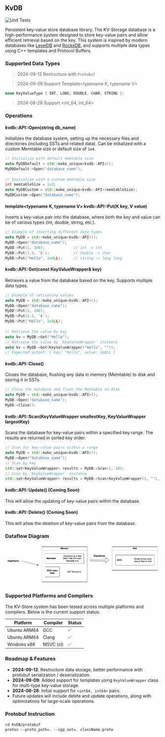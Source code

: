## KvDB
![Unit Tests](https://github.com/kkli08/KvDB/actions/workflows/cmake-unit-tests-multi-platform.yml/badge.svg)

Persistent key-value store database library. The KV-Storage database is a high-performance system designed to store 
key-value pairs and allow efficient retrieval based on the key. This system is inspired by modern databases like 
[LevelDB](https://github.com/google/leveldb) and [RocksDB](https://github.com/facebook/rocksdb), and supports multiple data types using C++ templates and Protocol Buffers.

### Supported Data Types
> 2024-09-12 Restructure with `Protobuf`

> 2024-09-09 Support Template<typename K, typename V>
```c++
enum KeyValueType { INT, LONG, DOUBLE, CHAR, STRING };
```

> 2024-08-28 Support <int_64, int_64>
### Operations

#### **kvdb::API::Open(string db_name)**
Initializes the database system, setting up the necessary files and directories (including SSTs and related data). Can be initialized with a custom Memtable size or default size of `1e4`.

```c++
// Initialize with default memtable size
auto MyDBDefault = std::make_unique<kvdb::API>();
MyDBDefault->Open("database_name");

// Initialize with a custom memtable size
int memtableSize = 1e3;
auto MyDBCustom = std::make_unique<kvdb::API>(memtableSize);
MyDBCustom->Open("database_name");
```

#### **template<typename K, typename V> kvdb::API::Put(K key, V value)**
Inserts a key-value pair into the database, where both the key and value can be of various types (int, double, string, etc.).

```c++
// Example of inserting different data types
auto MyDB = std::make_unique<kvdb::API>();
MyDB->Open("database_name");
MyDB->Put(1, 100);             // int -> int
MyDB->Put(1.5, 'A');           // double -> char
MyDB->Put("Hello", 1e8LL);     // string -> long long
```

#### **kvdb::API::Get(const KeyValueWrapper& key)**
Retrieves a value from the database based on the key. Supports multiple data types.

```c++
// Example of retrieving values
auto MyDB = std::make_unique<kvdb::API>();
MyDB->Open("database_name");
MyDB->Put(1, 100);
MyDB->Put(1.5, 'A');
MyDB->Put("Hello", 1e8LL);

// Retrieve the value by key
auto kv = MyDB->Get("Hello");
// Retrieve the value by `KeyValueWrapper` instance
auto kv = MyDB->Get(KeyValueWrapper("Hello", ""));
// Expected output: { key: "Hello", value: 1e8LL }
```

#### **kvdb::API::Close()**
Closes the database, flushing any data in memory (Memtable) to disk and storing it in SSTs.

```c++
// Close the database and flush the Memtable to disk
auto MyDB = std::make_unique<kvdb::API>();
MyDB->Open("database_name");
MyDB->Close();
```

#### **kvdb::API::Scan(KeyValueWrapper smallestKey, KeyValueWrapper largestKey)**
Scans the database for key-value pairs within a specified key range. The results are returned in sorted key order.

```c++
// Scan for key-value pairs within a range
auto MyDB = std::make_unique<kvdb::API>();
MyDB->Open("database_name");
// Scan by key
std::set<KeyValueWrapper> results = MyDB->Scan(1, 10);
// Scan by `KeyValueWrapper` instance
std::set<KeyValueWrapper> results = MyDB->Scan(KeyValueWrapper(1, ""), KeyValueWrapper(10, ""));
```

#### **kvdb::API::Update()** (Coming Soon)
This will allow the updating of key-value pairs within the database.

#### **kvdb::API::Delete()** (Coming Soon)
This will allow the deletion of key-value pairs from the database.

### Dataflow Diagram
![DFD](/img/kvdb_lv0.jpg)

### Supported Platforms and Compilers
The KV-Store system has been tested across multiple platforms and compilers. Below is the current support status:

| Platform     | Compiler       | Status |
|--------------|----------------|--------|
| Ubuntu ARM64 | GCC            | ✅     |
| Ubuntu ARM64 | Clang          | ✅     |
| Windows x86  | MSVC (cl)      | ✅     |


### Roadmap & Features
- **2024-09-12**: Restructure data storage, better performance with protobuf serialization / deserialization.
- **2024-09-09**: Added support for templates using `KeyValueWrapper` class for multi-type key-value storage.
- **2024-08-28**: Initial support for `<int64, int64>` pairs.
- Future updates will include delete and update operations, along with optimizations for large-scale operations.


### Protobuf Instruction
```shell
cd KvDB/protobuf
protoc --proto_path=. --cpp_out=. className.proto
```